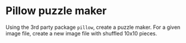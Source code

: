 Pillow puzzle maker
===================

Using the 3rd party package ``pillow``, create a puzzle maker. For a given image file, create a new image file with shuffled 10x10 pieces.

